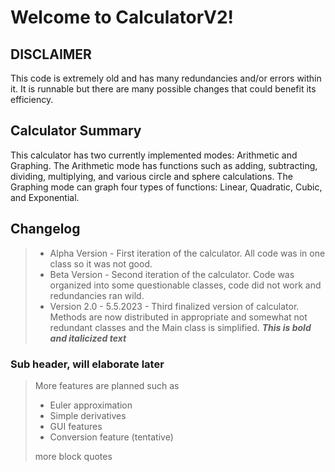 # Welcome to CalculatorV2!
## DISCLAIMER
This code is extremely old and has many redundancies and/or errors within it. It is runnable but there are many possible changes that could benefit its efficiency.
## Calculator Summary
This calculator has two currently implemented modes: Arithmetic and Graphing. The Arithmetic mode has functions such as adding, subtracting, dividing, multiplying, and various circle and sphere calculations. The Graphing mode can graph four types of functions: Linear, Quadratic, Cubic, and Exponential.
## Changelog
> - Alpha Version - First iteration of the calculator. All code was in one class so it was not good.
> - Beta Version - Second iteration of the calculator. Code was organized into some questionable classes, code did not work and redundancies ran wild.
> - Version 2.0 - 5.5.2023 - Third finalized version of calculator. Methods are now distributed in appropriate and somewhat not redundant classes and the Main class is simplified.
***This is bold and italicized text***
### Sub header, will elaborate later

> More features are planned such as
> - Euler approximation
> - Simple derivatives
> - GUI features
> - Conversion feature (tentative)
>
> more block quotes
